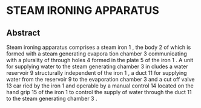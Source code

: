 # STEAM IRONING APPARATUS

## Abstract
Steam ironing apparatus comprises a steam iron 1 , the body 2 of which is formed with a steam generating evapora tion chamber 3 communicating with a plurality of through holes 4 formed in the plate 5 of the iron 1 . A unit for supplying water to the steam generating chamber 3 in cludes a water reservoir 9 structurally independent of the iron 1 , a duct 11 for supplying water from the reservoir 9 to the evaporation chamber 3 and a cut off valve 13 car ried by the iron 1 and operable by a manual control 14 located on the hand grip 15 of the iron 1 to control the supply of water through the duct 11 to the steam generating chamber 3 .